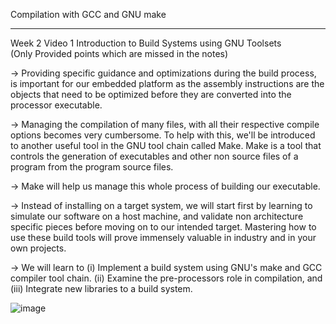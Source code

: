 Compilation with GCC and GNU make
*********************************

Week 2
Video 1 Introduction to Build Systems using GNU Toolsets   
(Only Provided points which are missed in the notes)
  
-> Providing specific guidance and optimizations during the build process, is important for our embedded platform as the assembly instructions are the objects that need to be optimized before they are 
   converted into the processor executable.       
 
-> Managing the compilation of many files, with all their respective compile options becomes very cumbersome. To help with this, we'll be introduced to another useful tool in the GNU tool chain called 
   Make. Make is a tool that controls the generation of executables and other non source files of a program from the program source files.    
   
-> Make will help us manage this whole process of building our executable.    
   
-> Instead of installing on a target system, we will start first by learning to simulate our software on a host machine, and validate non architecture specific pieces before moving on to our intended 
   target. Mastering how to use these build tools will prove immensely valuable in industry and in your own projects.    
   
-> We will learn to
  (i) Implement a build system using GNU's make and GCC compiler tool chain.
  (ii) Examine the pre-processors role in compilation, and
  (iii) Integrate new libraries to a build system.     
   
   ![image](https://user-images.githubusercontent.com/34119879/213915413-b60fb175-67bc-4c4b-acec-eced4335821e.png)

